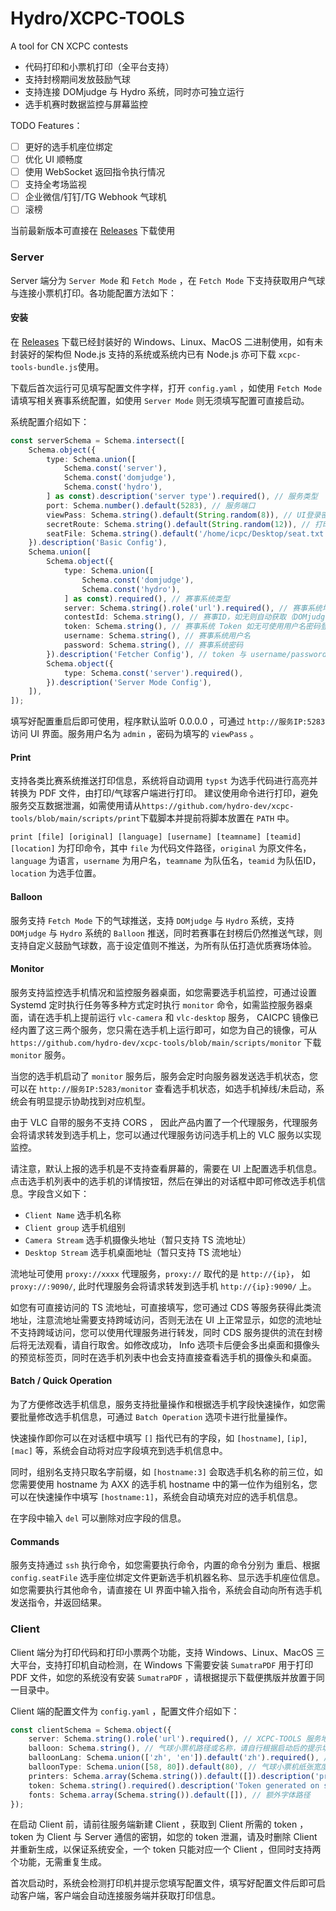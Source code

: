 # Hydro/XCPC-TOOLS

A tool for CN XCPC contests

- 代码打印和小票机打印（全平台支持）
- 支持封榜期间发放鼓励气球
- 支持连接 DOMjudge 与 Hydro 系统，同时亦可独立运行
- 选手机赛时数据监控与屏幕监控

TODO Features：

- [ ] 更好的选手机座位绑定
- [ ] 优化 UI 顺畅度
- [ ] 使用 WebSocket 返回指令执行情况
- [ ] 支持全考场监视
- [ ] 企业微信/钉钉/TG Webhook 气球机
- [ ] 滚榜

当前最新版本可直接在 [Releases](https://github.com/hydro-dev/xcpc-tools/releases/) 下载使用

### Server

Server 端分为 `Server Mode` 和 `Fetch Mode` ，在 `Fetch Mode` 下支持获取用户气球与连接小票机打印。各功能配置方法如下：

#### 安装

在 [Releases](https://github.com/hydro-dev/xcpc-tools/releases/) 下载已经封装好的 Windows、Linux、MacOS 二进制使用，如有未封装好的架构但 Node.js 支持的系统或系统内已有 Node.js 亦可下载 `xcpc-tools-bundle.js`使用。

下载后首次运行可见填写配置文件字样，打开 `config.yaml` ，如使用 `Fetch Mode` 请填写相关赛事系统配置，如使用 `Server Mode` 则无须填写配置可直接启动。

系统配置介绍如下：

```ts
const serverSchema = Schema.intersect([
    Schema.object({
        type: Schema.union([
            Schema.const('server'),
            Schema.const('domjudge'),
            Schema.const('hydro'),
        ] as const).description('server type').required(), // 服务类型
        port: Schema.number().default(5283), // 服务端口
        viewPass: Schema.string().default(String.random(8)), // UI登录密码，可通过 admin / {viewPass} 登录
        secretRoute: Schema.string().default(String.random(12)), // 打印路径，用于远程调用
        seatFile: Schema.string().default('/home/icpc/Desktop/seat.txt'), // 选手座位绑定文件
    }).description('Basic Config'),
    Schema.union([
        Schema.object({
            type: Schema.union([
                Schema.const('domjudge'),
                Schema.const('hydro'),
            ] as const).required(), // 赛事系统类型
            server: Schema.string().role('url').required(), // 赛事系统地址
            contestId: Schema.string(), // 赛事ID，如无则自动获取（DOMjudge），hydro 请使用 domainId/contestId 作为ID
            token: Schema.string(), // 赛事系统 Token 如无可使用用户名密码登录
            username: Schema.string(), // 赛事系统用户名
            password: Schema.string(), // 赛事系统密码
        }).description('Fetcher Config'), // token 与 username/password 二选一
        Schema.object({
            type: Schema.const('server').required(),
        }).description('Server Mode Config'),
    ]),
]);
```

填写好配置重启后即可使用，程序默认监听 0.0.0.0 ，可通过 `http://服务IP:5283` 访问 UI 界面。服务用户名为 `admin` ，密码为填写的 `viewPass` 。

#### Print

支持各类比赛系统推送打印信息，系统将自动调用 `typst` 为选手代码进行高亮并转换为 PDF 文件，由打印/气球客户端进行打印。 建议使用命令进行打印，避免服务交互数据泄漏，如需使用请从`https://github.com/hydro-dev/xcpc-tools/blob/main/scripts/print`下载脚本并提前将脚本放置在 `PATH` 中。

`print [file] [original] [language] [username] [teamname] [teamid] [location]` 为打印命令，其中 `file` 为代码文件路径，`original` 为原文件名，`language` 为语言，`username` 为用户名，`teamname` 为队伍名，`teamid` 为队伍ID，`location` 为选手位置。

#### Balloon
服务支持 `Fetch Mode` 下的气球推送，支持 `DOMjudge` 与 `Hydro` 系统，支持 `DOMjudge` 与 `Hydro` 系统的 `Balloon` 推送，同时若赛事在封榜后仍然推送气球，则支持自定义鼓励气球数，高于设定值则不推送，为所有队伍打造优质赛场体验。

#### Monitor
服务支持监控选手机情况和监控服务器桌面，如您需要选手机监控，可通过设置 Systemd 定时执行任务等多种方式定时执行 `monitor` 命令，如需监控服务器桌面，请在选手机上提前运行 `vlc-camera` 和 `vlc-desktop` 服务， CAICPC 镜像已经内置了这三两个服务，您只需在选手机上运行即可，如您为自己的镜像，可从 `https://github.com/hydro-dev/xcpc-tools/blob/main/scripts/monitor` 下载 `monitor` 服务。

当您的选手机启动了 `monitor` 服务后，服务会定时向服务器发送选手机状态，您可以在 `http://服务IP:5283/monitor` 查看选手机状态，如选手机掉线/未启动，系统会有明显提示协助找到对应机型。

由于 VLC 自带的服务不支持 CORS ， 因此产品内置了一个代理服务，代理服务会将请求转发到选手机上，您可以通过代理服务访问选手机上的 VLC 服务以实现监控。

请注意，默认上报的选手机是不支持查看屏幕的，需要在 UI 上配置选手机信息。点击选手机列表中的选手机的详情按钮，然后在弹出的对话框中即可修改选手机信息。字段含义如下：

- `Client Name` 选手机名称
- `Client group` 选手机组别
- `Camera Stream` 选手机摄像头地址（暂只支持 TS 流地址）
- `Desktop Stream` 选手机桌面地址（暂只支持 TS 流地址）

流地址可使用 `proxy://xxxx` 代理服务，`proxy://` 取代的是 `http://{ip}`， 如 `proxy://:9090/`, 此时代理服务会将请求转发到选手机 `http://{ip}:9090/` 上。

如您有可直接访问的 TS 流地址，可直接填写，您可通过 CDS 等服务获得此类流地址，注意流地址需要支持跨域访问，否则无法在 UI 上正常显示，如您的流地址不支持跨域访问，您可以使用代理服务进行转发，同时 CDS 服务提供的流在封榜后将无法观看，请自行取舍。如修改成功， Info 选项卡后便会多出桌面和摄像头的预览标签页，同时在选手机列表中也会支持直接查看选手机的摄像头和桌面。

#### Batch / Quick Operation
为了方便修改选手机信息，服务支持批量操作和根据选手机字段快速操作，如您需要批量修改选手机信息，可通过 `Batch Operation` 选项卡进行批量操作。

快速操作即你可以在对话框中填写 `[]` 指代已有的字段，如 `[hostname]`, `[ip]`, `[mac]` 等，系统会自动将对应字段填充到选手机信息中。

同时，组别名支持只取名字前缀，如 `[hostname:3]` 会取选手机名称的前三位，如您需要使用 hostname 为 AXX 的选手机 hostname 中的第一位作为组别名，您可以在快速操作中填写 `[hostname:1]`，系统会自动填充对应的选手机信息。

在字段中输入 `del` 可以删除对应字段的信息。

#### Commands
服务支持通过 `ssh` 执行命令，如您需要执行命令，内置的命令分别为 重启、根据 `config.seatFile` 选手座位绑定文件更新选手机机器名称、显示选手机座位信息。如您需要执行其他命令，请直接在 UI 界面中输入指令，系统会自动向所有选手机发送指令，并返回结果。

### Client

Client 端分为打印代码和打印小票两个功能，支持 Windows、Linux、MacOS 三大平台，支持打印机自动检测，在 Windows 下需要安装 `SumatraPDF` 用于打印 PDF 文件，如您的系统没有安装 `SumatraPDF` ，请根据提示下载便携版并放置于同一目录中。

Client 端的配置文件为 `config.yaml` ，配置文件介绍如下：

```ts
const clientSchema = Schema.object({
    server: Schema.string().role('url').required(), // XCPC-TOOLS 服务地址
    balloon: Schema.string(), // 气球小票机路径或名称，请自行根据启动后的提示填写
    balloonLang: Schema.union(['zh', 'en']).default('zh').required(), // 气球小票语言
    balloonType: Schema.union([58, 80]).default(80), // 气球小票机纸张宽度
    printers: Schema.array(Schema.string()).default([]).description('printer id list, will disable printing if unset'), // 打印机列表，如果为空则不启用打印功能
    token: Schema.string().required().description('Token generated on server'), // 服务端 Token
    fonts: Schema.array(Schema.string()).default([]), // 额外字体路径
});
```

在启动 Client 前，请前往服务端新建 Client ，获取到 Client 所需的 token ， token 为 Client 与 Server 通信的密钥，如您的 token 泄漏，请及时删除 Client 并重新生成，以保证系统安全，一个 token 只能对应一个 Client ，但同时支持两个功能，无需重复生成。

首次启动时，系统会检测打印机并提示您填写配置文件，填写好配置文件后即可启动客户端，客户端会自动连接服务端并获取打印信息。